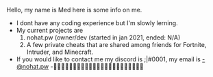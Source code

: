 Hello, my name is Med here is some info on me.
  - I dont have any coding experience but I'm slowly lerning.
  - My current projects are
    1. nohat.pw (owner/dev (started in jan 2021, ended: N/A)
    2. A few private cheats that are shared among friends for Fortnite, Intruder, and Minecraft.
  - If you would like to contact me my discord is ;|#0001, my email is -@nohat.pw
  -🤔🤔🤔🤔🤔🤔🤔🤔🤔🤔🤔🤔🤔🤔🤔🤔🤔🤔🤔🤔🤔🤔🤔
